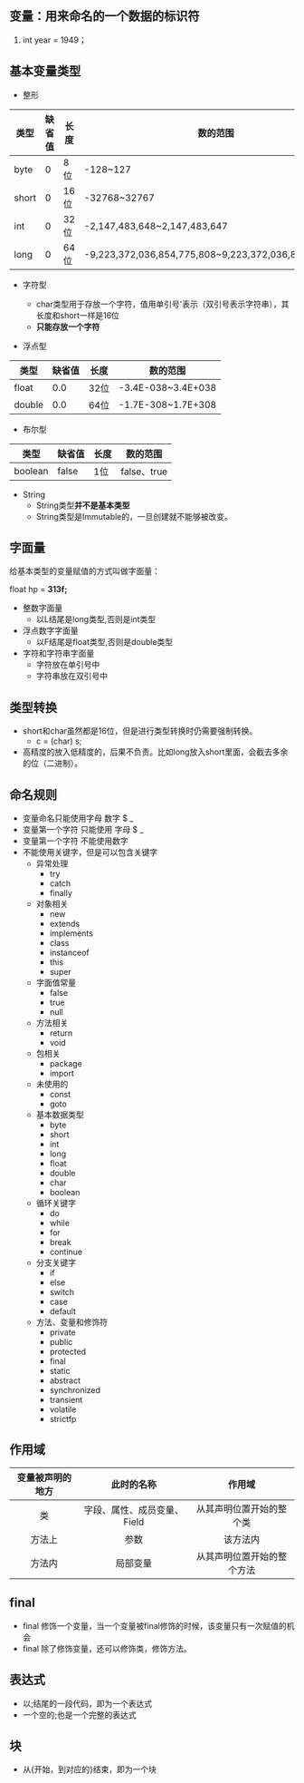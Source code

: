 ## 变量：用来命名的一个数据的标识符
1. int year = 1949；
## 基本变量类型 
- 整形  

| 类型 | 缺省值 | 长度 | 数的范围 |
| -- | -- | -- | -- |
| byte | 0 | 8位 | -128~127 |
| short | 0 | 16位 | -32768~32767 |
| int | 0 | 32位 | -2,147,483,648~2,147,483,647 |
| long | 0 | 64位 | -9,223,372,036,854,775,808~9,223,372,036,854,775,807 |

- 字符型

	- char类型用于存放一个字符，值用单引号'表示（双引号表示字符串），其长度和short一样是16位
	- **只能存放一个字符**

- 浮点型

| 类型 | 缺省值 | 长度 | 数的范围 |
| -- | -- | -- | -- |
| float | 0.0 | 32位 | -3.4E-038~3.4E+038 |
| double | 0.0 | 64位 | -1.7E-308~1.7E+308 |

- 布尔型

| 类型 | 缺省值 | 长度 | 数的范围 |
| -- | -- | -- | -- |
| boolean | false | 1位 | false、true |

- String
	- String类型**并不是基本类型**
	- String类型是Immutable的，一旦创建就不能够被改变。

## 字面量
给基本类型的变量赋值的方式叫做字面量：	
	
float hp = **313f;**

- 整数字面量
	- 以L结尾是long类型,否则是int类型
- 浮点数字字面量
	- 以F结尾是float类型,否则是double类型
- 字符和字符串字面量 
	- 字符放在单引号中
	- 字符串放在双引号中

## 类型转换

- short和char虽然都是16位，但是进行类型转换时仍需要强制转换。
	- c = (char) s;
- 高精度的放入低精度的，后果不负责。比如long放入short里面，会截去多余的位（二进制）。

## 命名规则
- 变量命名只能使用字母 数字 $ _ 
- 变量第一个字符 只能使用 字母 $ _ 
- 变量第一个字符 不能使用数字 
- 不能使用关键字，但是可以包含关键字
	- 异常处理
		- try
		- catch
		- finally
	- 对象相关
		- new
		- extends
		- implements
		- class
		- instanceof
		- this
		- super
	- 字面值常量
		- false
		- true
		- null
	- 方法相关
		- return
		- void
	- 包相关
		- package
		- import
	- 未使用的
		- const
		- goto
	- 基本数据类型
		- byte
		- short
		- int
		- long
		- float
		- double
		- char
		- boolean
	- 循环关键字
		- do
		- while
		- for
		- break
		- continue
	- 分支关键字
		- if
		- else
		- switch
		- case
		- default
	- 方法、变量和修饰符
		- private
		- public
		- protected
		- final
		- static
		- abstract
		- synchronized
		- transient
		- volatile
		- strictfp
## 作用域
| 变量被声明的地方 | 此时的名称 | 作用域 |
| :--: | :--: | :--: |
| 类 | 字段、属性、成员变量、Field | 从其声明位置开始的整个类 |
| 方法上 | 参数 | 该方法内 |
| 方法内 | 局部变量 | 从其声明位置开始的整个方法 |

## final
- final 修饰一个变量，当一个变量被final修饰的时候，该变量只有一次赋值的机会
- final 除了修饰变量，还可以修饰类，修饰方法。

## 表达式
- 以;结尾的一段代码，即为一个表达式
- 一个空的;也是一个完整的表达式

## 块
- 从{开始，到对应的}结束，即为一个块